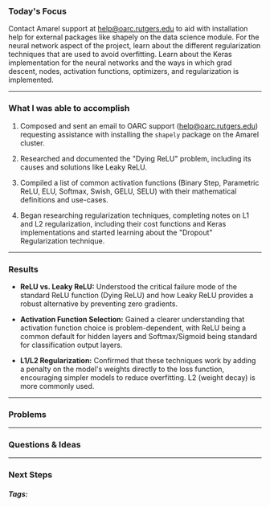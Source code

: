 ### Today's Focus

Contact Amarel support at [help@oarc.rutgers.edu](https://mailto:help@oarc.rutgers.edu) to aid with installation help for external packages like shapely on the data science module. For the neural network aspect of the project, learn about the different regularization techniques that are used to avoid overfitting. Learn about the Keras implementation for the neural networks and the ways in which grad descent, nodes, activation functions, optimizers, and regularization is implemented.
***
### What I was able to accomplish

1. Composed and sent an email to OARC support ([help@oarc.rutgers.edu](https://mailto:help@oarc.rutgers.edu)) requesting assistance with installing the `shapely` package on the Amarel cluster.

2. Researched and documented the "Dying ReLU" problem, including its causes and solutions like Leaky ReLU.

3. Compiled a list of common activation functions (Binary Step, Parametric ReLU, ELU, Softmax, Swish, GELU, SELU) with their mathematical definitions and use-cases.

4. Began researching regularization techniques, completing notes on L1 and L2 regularization, including their cost functions and Keras implementations and started learning about the "Dropout" Regularization technique.
***
### Results

- **ReLU vs. Leaky ReLU:** Understood the critical failure mode of the standard ReLU function (Dying ReLU) and how Leaky ReLU provides a robust alternative by preventing zero gradients.
    
- **Activation Function Selection:** Gained a clearer understanding that activation function choice is problem-dependent, with ReLU being a common default for hidden layers and Softmax/Sigmoid being standard for classification output layers.
    
- **L1/L2 Regularization:** Confirmed that these techniques work by adding a penalty on the model's weights directly to the loss function, encouraging simpler models to reduce overfitting. L2 (weight decay) is more commonly used.
***
### Problems

***
### Questions & Ideas

***
### Next Steps

##### Tags:




